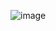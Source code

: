 ![image](https://user-images.githubusercontent.com/58387103/155297592-d02ad060-5eaa-46c6-8ae7-2251818176b3.png)
